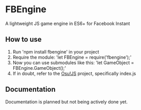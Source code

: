# FBEngine
A lightweight JS game engine in ES6+ for Facebook Instant

## How to use
1. Run 'npm install fbengine' in your project
2. Require the module: 'let FBEngine = require('fbengine');'
3. Now you can use submodules like this: 'let GameObject = FBEngine.GameObject();'
3. If in doubt, refer to the [Osu!JS](https://github.com/Slynchy/OSU-JS) project, specifically index.js

## Documentation
Documentation is planned but not being actively done yet.